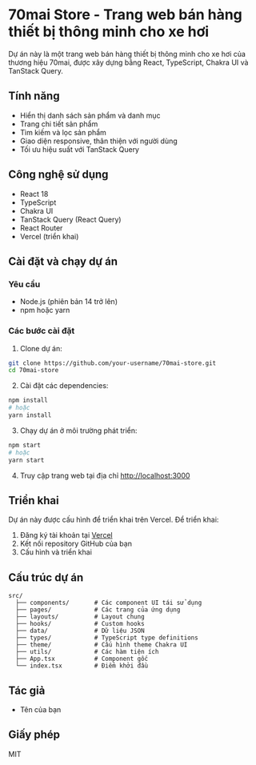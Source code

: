 # 70mai Store - Trang web bán hàng thiết bị thông minh cho xe hơi

Dự án này là một trang web bán hàng thiết bị thông minh cho xe hơi của thương hiệu 70mai, được xây dựng bằng React, TypeScript, Chakra UI và TanStack Query.

## Tính năng

- Hiển thị danh sách sản phẩm và danh mục
- Trang chi tiết sản phẩm
- Tìm kiếm và lọc sản phẩm
- Giao diện responsive, thân thiện với người dùng
- Tối ưu hiệu suất với TanStack Query

## Công nghệ sử dụng

- React 18
- TypeScript
- Chakra UI
- TanStack Query (React Query)
- React Router
- Vercel (triển khai)

## Cài đặt và chạy dự án

### Yêu cầu

- Node.js (phiên bản 14 trở lên)
- npm hoặc yarn

### Các bước cài đặt

1. Clone dự án:
```bash
git clone https://github.com/your-username/70mai-store.git
cd 70mai-store
```

2. Cài đặt các dependencies:
```bash
npm install
# hoặc
yarn install
```

3. Chạy dự án ở môi trường phát triển:
```bash
npm start
# hoặc
yarn start
```

4. Truy cập trang web tại địa chỉ [http://localhost:3000](http://localhost:3000)

## Triển khai

Dự án này được cấu hình để triển khai trên Vercel. Để triển khai:

1. Đăng ký tài khoản tại [Vercel](https://vercel.com)
2. Kết nối repository GitHub của bạn
3. Cấu hình và triển khai

## Cấu trúc dự án

```
src/
  ├── components/       # Các component UI tái sử dụng
  ├── pages/            # Các trang của ứng dụng
  ├── layouts/          # Layout chung
  ├── hooks/            # Custom hooks
  ├── data/             # Dữ liệu JSON
  ├── types/            # TypeScript type definitions
  ├── theme/            # Cấu hình theme Chakra UI
  ├── utils/            # Các hàm tiện ích
  ├── App.tsx           # Component gốc
  └── index.tsx         # Điểm khởi đầu
```

## Tác giả

- Tên của bạn

## Giấy phép

MIT
